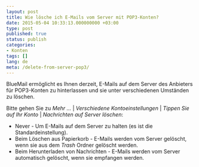 ```yaml
---
layout: post
title: Wie lösche ich E-Mails vom Server mit POP3-Konten?
date: 2015-05-04 10:33:13.000000000 +03:00
type: post
published: true
status: publish
categories:
- Konten
tags: []
lang: de
meta: /delete-from-server-pop3/
---
```


BlueMail ermöglicht es Ihnen derzeit, E-Mails auf dem Server des Anbieters für POP3-Konten zu hinterlassen und sie unter verschiedenen Umständen zu löschen.

Bitte gehen Sie zu *Mehr ...* \| *Verschiedene Kontoeinstellungen* \| *Tippen Sie auf Ihr Konto* \| *Nachrichten auf Server löschen*:

* Never - Um E-Mails auf dem Server zu halten (es ist die Standardeinstellung).
* Beim Löschen aus Papierkorb - E-Mails werden vom Server gelöscht, wenn sie aus dem *Trash* Ordner gelöscht werden.
* Beim Herunterladen von Nachrichten - E-Mails werden vom Server automatisch gelöscht, wenn sie empfangen werden.
